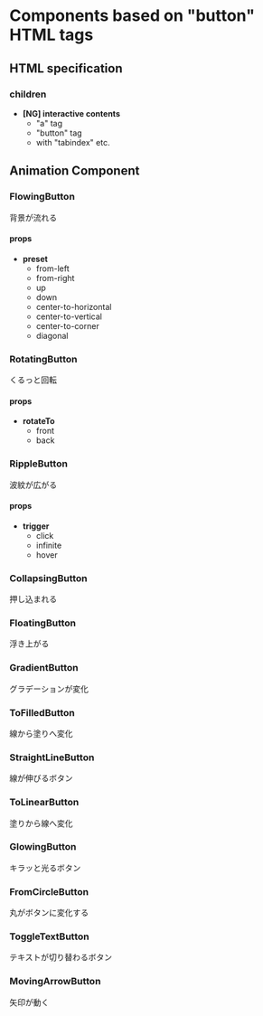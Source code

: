 # Components based on "button" HTML tags

## HTML specification

### children

- **[NG] interactive contents**
  - "a" tag
  - "button" tag
  - with "tabindex" etc.

## Animation Component

### FlowingButton

背景が流れる

#### props

- **preset**
  - from-left
  - from-right
  - up
  - down
  - center-to-horizontal
  - center-to-vertical
  - center-to-corner
  - diagonal

### RotatingButton

くるっと回転

#### props

- **rotateTo**
  - front
  - back

### RippleButton

波紋が広がる

#### props

- **trigger**
  - click
  - infinite
  - hover

### CollapsingButton

押し込まれる

### FloatingButton

浮き上がる

### GradientButton

グラデーションが変化

### ToFilledButton

線から塗りへ変化

### StraightLineButton

線が伸びるボタン

### ToLinearButton

塗りから線へ変化

### GlowingButton

キラッと光るボタン

### FromCircleButton

丸がボタンに変化する

### ToggleTextButton

テキストが切り替わるボタン

### MovingArrowButton

矢印が動く
